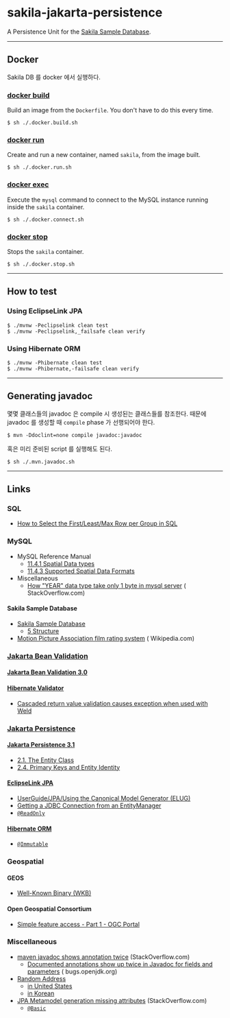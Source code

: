 # sakila-jakarta-persistence

A Persistence Unit for the [Sakila Sample Database](https://dev.mysql.com/doc/sakila/en/).

----

## Docker

Sakila DB 를 docker 에서 실행하다.

### [docker build](https://docs.docker.com/engine/reference/commandline/build/)

Build an image from the `Dockerfile`. You don't have to do this every time.

```shell
$ sh ./.docker.build.sh
```

### [docker run](https://docs.docker.com/engine/reference/commandline/run/)

Create and run a new container, named `sakila`, from the image built.

```shell
$ sh ./.docker.run.sh
```

### [docker exec](https://docs.docker.com/engine/reference/commandline/exec/)

Execute the `mysql` command to connect to the MySQL instance running inside the `sakila` container.

```shell
$ sh ./.docker.connect.sh
```

### [docker stop](https://docs.docker.com/engine/reference/commandline/stop/)

Stops the `sakila` container.

```shell
$ sh ./.docker.stop.sh
```

----

## How to test

### Using EclipseLink JPA

```commandline
$ ./mvnw -Peclipselink clean test
$ ./mvnw -Peclipselink,_failsafe clean verify
```

### Using Hibernate ORM

```commandline
$ ./mvnw -Phibernate clean test
$ ./mvnw -Phibernate,-failsafe clean verify
```

----

## Generating javadoc

몇몇 클래스들의 javadoc 은 compile 시 생성된는 클래스들를 참조한다. 때문에 javadoc 를 생성할 때 `compile` phase 가 선행되어야 한다.

```shell
$ mvn -Ddoclint=none compile javadoc:javadoc
```

혹은 미리 준비된 script 를 실행해도 된다.

```shell
$ sh ./.mvn.javadoc.sh
```

----

## Links

### SQL

* [How to Select the First/Least/Max Row per Group in SQL](https://www.xaprb.com/blog/2006/12/07/how-to-select-the-firstleastmax-row-per-group-in-sql/)

### MySQL

* MySQL Reference Manual
    * [11.4.1 Spatial Data types](https://dev.mysql.com/doc/refman/8.0/en/spatial-type-overview.html)
    * [11.4.3 Supported Spatial Data Formats](https://dev.mysql.com/doc/refman/8.0/en/gis-data-formats.html)
* Miscellaneous
    * [How "YEAR" data type take only 1 byte in mysql server](https://stackoverflow.com/q/23074989/330457) (
      StackOverflow.com)

#### Sakila Sample Database

* [Sakila Sample Database](https://dev.mysql.com/doc/sakila/en/)
    * [5 Structure](https://dev.mysql.com/doc/sakila/en/sakila-structure.html)
* [Motion Picture Association film rating system](https://en.wikipedia.org/wiki/Motion_Picture_Association_film_rating_system) (
  Wikipedia.com)

### [Jakarta Bean Validation](https://beanvalidation.org/)

#### [Jakarta Bean Validation 3.0](https://beanvalidation.org/3.0/)

#### [Hibernate Validator](https://hibernate.org/validator/)

* [Cascaded return value validation causes exception when used with Weld](https://hibernate.atlassian.net/browse/HV-770)

### [Jakarta Persistence](https://jakarta.ee/specifications/persistence/)

#### [Jakarta Persistence 3.1](https://jakarta.ee/specifications/persistence/3.1/)

* [2.1. The Entity Class](https://jakarta.ee/specifications/persistence/3.1/jakarta-persistence-spec-3.1.html#a18)
* [2.4. Primary Keys and Entity Identity](https://jakarta.ee/specifications/persistence/3.1/jakarta-persistence-spec-3.1.html#a132)

#### [EclipseLink JPA](https://www.eclipse.org/eclipselink/#jpa)

* [UserGuide/JPA/Using the Canonical Model Generator (ELUG)](https://wiki.eclipse.org/UserGuide/JPA/Using_the_Canonical_Model_Generator_(ELUG))
* [Getting a JDBC Connection from an EntityManager](https://wiki.eclipse.org/EclipseLink/Examples/JPA/EMAPI#Getting_a_JDBC_Connection_from_an_EntityManager)
* [`@ReadOnly`](https://javadoc.io/doc/org.eclipse.persistence/eclipselink/latest/eclipselink/org/eclipse/persistence/annotations/ReadOnly.html)

#### [Hibernate ORM](https://hibernate.org/orm/)

* [`@Immutable`](https://javadoc.io/doc/org.hibernate/hibernate-core/5.6.15.Final/org/hibernate/annotations/Immutable.html)

### Geospatial

#### GEOS

* [Well-Known Binary (WKB)](https://libgeos.org/specifications/wkb/#standard-wkb)

#### Open Geospatial Consortium

* [Simple feature access - Part 1 - OGC Portal](https://portal.ogc.org/files/?artifact_id=25355)

### Miscellaneous

* [maven javadoc shows annotation twice](https://stackoverflow.com/q/64045629/330457) (StackOverflow.com)
    * [Documented annotations show up twice in Javadoc for fields and parameters](https://bugs.openjdk.org/browse/JDK-8175533) (
      bugs.openjdk.org)
* [Random Address](https://www.bestrandoms.com/random-address)
    * [in United States](https://www.bestrandoms.com/random-address-in-us)
    * [in Korean](https://www.bestrandoms.com/random-address-in-ko)
* [JPA Metamodel generation missing attributes](https://stackoverflow.com/q/27333779/330457) (StackOverflow.com)
    * [`@Basic`](https://stackoverflow.com/a/41720695/330457)
